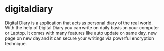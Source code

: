 # digitaldiary
Digital Diary is a application that acts as personal diary of the real world. With the help of Digital Diary you can write on daily basis on your computer or Laptop. It comes with many features like auto update on same day, new page on new day and it can secure your writings via powerful encryption technique.
